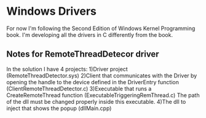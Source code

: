 # Windows Drivers
For now I'm following the Second Edition of Windows Kernel Programming book.
I'm developing all the drivers in C differently from the book.

## Notes for RemoteThreadDetecor driver
In the solution I have 4 projects: 
1)Driver project (RemoteThreadDetector.sys)
2)Client that communicates with the Driver by opening the handle to the device defined in the DriverEntry function (ClientRemoteThreadDetector.c)
3)Executable that runs a CreateRemoteThread function (ExecutableTriggeringRemThread.c)
 The path of the dll must be changed properly inside this executable.
4)The dll to inject that shows the popup (dllMain.cpp)
 
